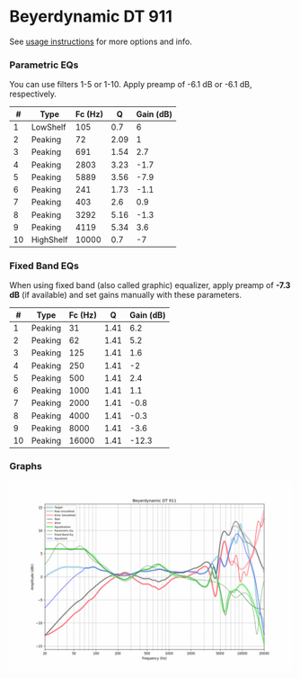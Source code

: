 # Beyerdynamic DT 911
See [usage instructions](https://github.com/jaakkopasanen/AutoEq#usage) for more options and info.

### Parametric EQs
You can use filters 1-5 or 1-10. Apply preamp of -6.1 dB or -6.1 dB, respectively.

|   # | Type      |   Fc (Hz) |    Q |   Gain (dB) |
|-----|-----------|-----------|------|-------------|
|   1 | LowShelf  |       105 | 0.7  |         6   |
|   2 | Peaking   |        72 | 2.09 |         1   |
|   3 | Peaking   |       691 | 1.54 |         2.7 |
|   4 | Peaking   |      2803 | 3.23 |        -1.7 |
|   5 | Peaking   |      5889 | 3.56 |        -7.9 |
|   6 | Peaking   |       241 | 1.73 |        -1.1 |
|   7 | Peaking   |       403 | 2.6  |         0.9 |
|   8 | Peaking   |      3292 | 5.16 |        -1.3 |
|   9 | Peaking   |      4119 | 5.34 |         3.6 |
|  10 | HighShelf |     10000 | 0.7  |        -7   |

### Fixed Band EQs
When using fixed band (also called graphic) equalizer, apply preamp of **-7.3 dB** (if available) and set gains manually with these parameters.

|   # | Type    |   Fc (Hz) |    Q |   Gain (dB) |
|-----|---------|-----------|------|-------------|
|   1 | Peaking |        31 | 1.41 |         6.2 |
|   2 | Peaking |        62 | 1.41 |         5.2 |
|   3 | Peaking |       125 | 1.41 |         1.6 |
|   4 | Peaking |       250 | 1.41 |        -2   |
|   5 | Peaking |       500 | 1.41 |         2.4 |
|   6 | Peaking |      1000 | 1.41 |         1.1 |
|   7 | Peaking |      2000 | 1.41 |        -0.8 |
|   8 | Peaking |      4000 | 1.41 |        -0.3 |
|   9 | Peaking |      8000 | 1.41 |        -3.6 |
|  10 | Peaking |     16000 | 1.41 |       -12.3 |

### Graphs
![](./Beyerdynamic%20DT%20911.png)
